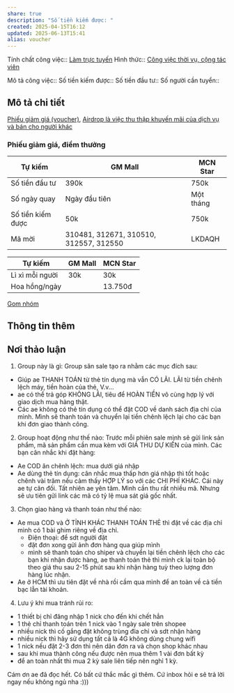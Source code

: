 ```yaml
---
share: true
description: "Số tiền kiếm được: "
created: 2025-04-15T16:12
updated: 2025-06-13T15:41
alias: voucher
---
```

Tính chất công việc:: [Làm trực tuyến](../../1.%20T%C3%ADnh%20ch%E1%BA%A5t%20c%C3%B4ng%20vi%E1%BB%87c/Theo%20t%C3%ADnh%20ch%E1%BA%A5t%20c%C3%B4ng%20vi%E1%BB%87c/L%C3%A0m%20tr%E1%BB%B1c%20tuy%E1%BA%BFn.md)
Hình thức:: [Công việc thời vụ, cộng tác viên](./index.md)

Mô tả công việc:: 
Số tiền kiếm được:: 
Số tiền đầu tư:: 
Số người cần tuyển:: 

## Mô tả chi tiết
[Phiếu giảm giá (voucher)](../../../Qu%C3%A0%20t%E1%BA%B7ng/Phi%E1%BA%BFu%20gi%E1%BA%A3m%20gi%C3%A1%20(voucher)/index.md), 
[Airdrop là việc thu thập khuyến mãi của dịch vụ và bán cho người khác](../../../../%E2%9A%A1Hi%E1%BB%83u%20bi%E1%BA%BFt%20s%C3%A2u/Ki%E1%BA%BFm%20ti%E1%BB%81n/T%E1%BB%B1%20%C4%91%E1%BA%A7u%20t%C6%B0/Ki%E1%BA%BFm%20ti%E1%BB%81n%20tr%E1%BB%B1c%20tuy%E1%BA%BFn%20(MMO)/Airdrop%20l%C3%A0%20vi%E1%BB%87c%20thu%20th%E1%BA%ADp%20khuy%E1%BA%BFn%20m%C3%A3i%20c%E1%BB%A7a%20d%E1%BB%8Bch%20v%E1%BB%A5%20v%C3%A0%20b%C3%A1n%20cho%20ng%C6%B0%E1%BB%9Di%20kh%C3%A1c.md)

### Phiếu giảm giá, điểm thưởng 
| Tự kiếm           | GM Mall                                | MCN Star  |
| ----------------- | -------------------------------------- | --------- |
| Số tiền đầu tư    | 390k                                   | 750k      |
| Số ngày quay      | Ngày đầu tiên                          | Một tháng |
| Số tiền kiếm được | 50k                                    | 750k      |
| Mã mời            | 310481, 312671, 310510, 312557, 312550 | LKDAQH    |

| Tự kiếm         | GM Mall | MCN Star |
| --------------- | ------- | -------- |
| Lì xì mỗi người | 30k     | 30k      |
| Hoa hồng/ngày   |         | 13.750đ  |

[Gom nhóm](./Nh%C3%B3m%20ch%E1%BA%A1y%20ch%E1%BB%89%20ti%C3%AAu/GM%20Mall/Gom%20nh%C3%B3m.md)

## Thông tin thêm
## Nơi thảo luận


1. Group này là gì: 
    Group săn sale tạo ra nhằm các mục đích sau:
- Giúp ae THANH TOÁN từ thẻ tín dụng mà vẫn CÓ LÃI. LÃI từ tiền chênh lệch máy, tiền hoàn của thẻ, V.v...
- ae có thể trả góp KHÔNG LÃI, tiêu để HOÀN TIỀN vô cùng hợp lý với giao dịch mua hàng thật.
- Các ae không có thẻ tín dụng có thể đặt COD về danh sách địa chỉ của mình. Mình sẽ thanh toán và chuyển lại tiền chênh lệch lại cho các bạn khi đơn giao thành công.

2. Group hoạt động như thế nào: 
     Trước mỗi phiên sale mình sẽ gửi link sản phẩm, mã sản phẩm cần mua kèm với GIÁ THU DỰ KIẾN của mình. Các bạn cân nhắc khi đặt hàng: 
- Ae COD ăn chênh lệch: mua dưới giá nhập
- Ae dùng thẻ tín dụng: cân nhắc mua thấp hơn giá nhập thì tốt hoặc chênh vài trăm nếu cảm thấy HỢP LÝ so với các CHI PHÍ KHÁC. Cái này ae tự cân đối. 
Tất nhiên ae yên tâm. Mình cần thu rất nhiều mã. Nhưng sẽ ưu tiên gửi link các mã có tỷ lệ mua sát giá gốc nhất.

3. Chọn giao hàng và thanh toán như thế nào:
- Ae mua COD và Ở TỈNH KHÁC THANH TOÁN THẺ thì đặt về các địa chỉ mình có 1 bài ghim riêng về địa chỉ.
  + Điện thoại: để sdt người đặt
  + đặt đơn xong gửi ảnh đơn hàng qua giúp mình
  + mình sẽ thanh toán cho shiper và chuyển lại tiền chênh lệch cho các bạn khi nhận được hàng, ae thanh toán thẻ thì mình ck lại toàn bộ theo giá thu sau 2-15 phút sau khi nhận hàng tuỳ theo lượng đơn hàng lúc nhận.
- Ae ở HCM thì ưu tiên đặt về nhà rồi cầm qua mình để an toàn về cả tiền bạc lẫn tài khoản. 

4. Lưu ý khi mua tránh rủi ro:
- 1 thiết bị chỉ đăng nhập 1 nick cho đến khi chết hẳn
- 1 thẻ chỉ thanh toán trên 1 nick vào 1 ngày sale trên shopee
- nhiều nick thì cố gắng đặt không trùng đỉa chỉ và sdt nhận hàng
- nhiều nick thì hãy sử dụng tất cả là 4G không dùng chung wifi
- 1 nick nếu đặt 2-3 đơn thì nên dãn đơn ra và chọn shop khác nhau
- sau khi mua thành công nếu được nên mua thêm 1 vài đơn bất kỳ
- để an toàn nhất thì mua 2 kỳ sale liên tiếp nên nghỉ 1 kỳ. 


Cám ơn ae đã đọc hết. Có bất cứ thắc mắc gì thêm. Cứ inbox hỏi e sẽ trả lời ngay nếu không ngủ nha :)))